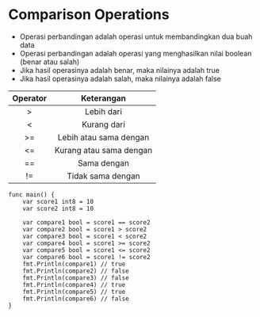 # Comparison Operations
- Operasi perbandingan adalah operasi untuk membandingkan dua buah data
- Operasi perbandingan adalah operasi yang menghasilkan nilai boolean (benar atau salah)
- Jika hasil operasinya adalah benar, maka nilainya adalah true
- Jika hasil operasinya adalah salah, maka nilainya adalah false

| Operator  | Keterangan |
| :-------------: | :-------------: |
| > | Lebih dari  |
| < | Kurang dari  |
| >= | Lebih atau sama dengan  |
| <= | Kurang atau sama dengan  |
| == | Sama dengan  |
| != | Tidak sama dengan  |

``` golang
func main() {
	var score1 int8 = 10
	var score2 int8 = 10

	var compare1 bool = score1 == score2
	var compare2 bool = score1 > score2
	var compare3 bool = score1 < score2
	var compare4 bool = score1 >= score2
	var compare5 bool = score1 <= score2
	var compare6 bool = score1 != score2
	fmt.Println(compare1) // true
	fmt.Println(compare2) // false
	fmt.Println(compare3) // false
	fmt.Println(compare4) // true
	fmt.Println(compare5) // true
	fmt.Println(compare6) // false
}
```
